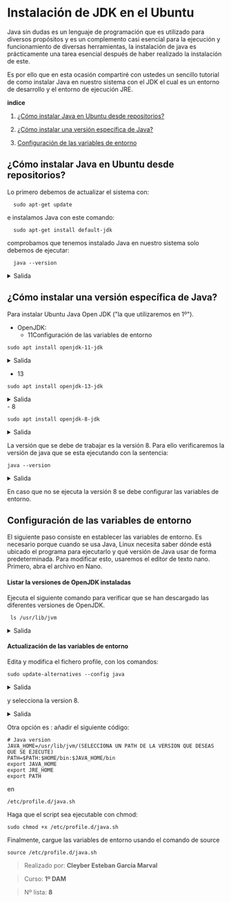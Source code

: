 



# Instalación de JDK en el Ubuntu

Java sin dudas es un lenguaje de programación que es utilizado para diversos propósitos y es un complemento casi esencial para la ejecución y funcionamiento de diversas herramientas, la instalación de java es prácticamente una tarea esencial después de haber realizado la instalación de este.

Es por ello que en esta ocasión compartiré con ustedes un sencillo tutorial de como instalar Java en nuestro sistema con el JDK el cual es un entorno de desarrollo y el entorno de ejecución JRE.


**indice**

1. [¿Cómo instalar Java en Ubuntu desde repositorios?](#id1)

2. [¿Cómo instalar una versión específica de Java?](#id2)

3. [Configuración de las variables de entorno](#id3)


## ¿Cómo instalar Java en Ubuntu desde repositorios? <a name="id1"></a>

Lo primero debemos de actualizar el sistema con:

```code
  sudo apt-get update
```
e instalamos Java con este comando:

```code
  sudo apt-get install default-jdk
```  
comprobamos que tenemos instalado Java en nuestro sistema solo debemos de ejecutar:

```code
  java --version
```

<details><summary>Salida</summary>
 sudo apt-get update

```code
esteban@esteban-VirtualBox:~$ sudo apt-get update
[sudo] contraseña para esteban:       
Obj:1 http://packages.microsoft.com/repos/code stable InRelease
Obj:2 http://archive.ubuntu.com/ubuntu jammy InRelease                         
Ign:3 http://packages.linuxmint.com victoria InRelease                         
Obj:4 http://security.ubuntu.com/ubuntu jammy-security InRelease               
Obj:5 http://archive.ubuntu.com/ubuntu jammy-updates InRelease                 
Obj:6 https://dl.google.com/linux/chrome/deb stable InRelease                  
Obj:7 http://packages.linuxmint.com victoria Release                           
Obj:8 http://archive.ubuntu.com/ubuntu jammy-backports InRelease
Leyendo lista de paquetes... Hecho
```
sudo apt-get install default-jdk
```code
esteban@esteban-VirtualBox:~$ sudo apt-get install default-jdk
Leyendo lista de paquetes... Hecho
Creando árbol de dependencias... Hecho
Leyendo la información de estado... Hecho
Se instalarán los siguientes paquetes adicionales:
  default-jdk-headless libice-dev libpthread-stubs0-dev libsm-dev libx11-dev
  libxau-dev libxcb1-dev libxdmcp-dev libxt-dev openjdk-11-jdk x11proto-dev
  xorg-sgml-doctools xtrans-dev
Paquetes sugeridos:
  libice-doc libsm-doc libx11-doc libxcb-doc libxt-doc openjdk-11-demo
  openjdk-11-source visualvm
Se instalarán los siguientes paquetes NUEVOS:
  default-jdk default-jdk-headless libice-dev libpthread-stubs0-dev libsm-dev
  libx11-dev libxau-dev libxcb1-dev libxdmcp-dev libxt-dev openjdk-11-jdk
  x11proto-dev xorg-sgml-doctools xtrans-dev
0 actualizados, 14 nuevos se instalarán, 0 para eliminar y 6 no actualizados.
Se necesita descargar 3.356 kB de archivos.
Se utilizarán 8.618 kB de espacio de disco adicional después de esta operación.
¿Desea continuar? [S/n] s
Des:1 http://archive.ubuntu.com/ubuntu jammy/main amd64 default-jdk-headless amd64 2:1.11-72build2 [942 B]
Des:2 http://archive.ubuntu.com/ubuntu jammy-updates/main amd64 openjdk-11-jdk amd64 11.0.20.1+1-0ubuntu1~22.04 [1.331 kB]
Des:3 http://archive.ubuntu.com/ubuntu jammy/main amd64 default-jdk amd64 2:1.11-72build2 [908 B]
Des:4 http://archive.ubuntu.com/ubuntu jammy/main amd64 xorg-sgml-doctools all 1:1.11-1.1 [10,9 kB]
Des:5 http://archive.ubuntu.com/ubuntu jammy/main amd64 x11proto-dev all 2021.5-1 [604 kB]
Des:6 http://archive.ubuntu.com/ubuntu jammy/main amd64 libice-dev amd64 2:1.0.10-1build2 [51,4 kB]
Des:7 http://archive.ubuntu.com/ubuntu jammy/main amd64 libpthread-stubs0-dev amd64 0.4-1build2 [5.516 B]
Des:8 http://archive.ubuntu.com/ubuntu jammy/main amd64 libsm-dev amd64 2:1.2.3-1build2 [18,1 kB]
Des:9 http://archive.ubuntu.com/ubuntu jammy/main amd64 libxau-dev amd64 1:1.0.9-1build5 [9.724 B]
Des:10 http://archive.ubuntu.com/ubuntu jammy/main amd64 libxdmcp-dev amd64 1:1.1.3-0ubuntu5 [26,5 kB]
Des:11 http://archive.ubuntu.com/ubuntu jammy/main amd64 xtrans-dev all 1.4.0-1 [68,9 kB]
Des:12 http://archive.ubuntu.com/ubuntu jammy/main amd64 libxcb1-dev amd64 1.14-3ubuntu3 [86,5 kB]
Des:13 http://archive.ubuntu.com/ubuntu jammy-updates/main amd64 libx11-dev amd64 2:1.7.5-1ubuntu0.3 [744 kB]
Des:14 http://archive.ubuntu.com/ubuntu jammy/main amd64 libxt-dev amd64 1:1.2.1-1 [396 kB]
Descargados 3.356 kB en 2s (2.126 kB/s)
Seleccionando el paquete default-jdk-headless previamente no seleccionado.
(Leyendo la base de datos ... 603972 ficheros o directorios instalados actualmente.)
Preparando para desempaquetar .../00-default-jdk-headless_2%3a1.11-72build2_amd64.deb ...
Desempaquetando default-jdk-headless (2:1.11-72build2) ...
Seleccionando el paquete openjdk-11-jdk:amd64 previamente no seleccionado.
Preparando para desempaquetar .../01-openjdk-11-jdk_11.0.20.1+1-0ubuntu1~22.04_amd64.deb ...
Desempaquetando openjdk-11-jdk:amd64 (11.0.20.1+1-0ubuntu1~22.04) ...
Seleccionando el paquete default-jdk previamente no seleccionado.
Preparando para desempaquetar .../02-default-jdk_2%3a1.11-72build2_amd64.deb ...
Desempaquetando default-jdk (2:1.11-72build2) ...
Seleccionando el paquete xorg-sgml-doctools previamente no seleccionado.
Preparando para desempaquetar .../03-xorg-sgml-doctools_1%3a1.11-1.1_all.deb ...
Desempaquetando xorg-sgml-doctools (1:1.11-1.1) ...
Seleccionando el paquete x11proto-dev previamente no seleccionado.
Preparando para desempaquetar .../04-x11proto-dev_2021.5-1_all.deb ...
Desempaquetando x11proto-dev (2021.5-1) ...
Seleccionando el paquete libice-dev:amd64 previamente no seleccionado.
Preparando para desempaquetar .../05-libice-dev_2%3a1.0.10-1build2_amd64.deb ...
Desempaquetando libice-dev:amd64 (2:1.0.10-1build2) ...
Seleccionando el paquete libpthread-stubs0-dev:amd64 previamente no seleccionado.
Preparando para desempaquetar .../06-libpthread-stubs0-dev_0.4-1build2_amd64.deb ...
Desempaquetando libpthread-stubs0-dev:amd64 (0.4-1build2) ...
Seleccionando el paquete libsm-dev:amd64 previamente no seleccionado.
Preparando para desempaquetar .../07-libsm-dev_2%3a1.2.3-1build2_amd64.deb ...
Desempaquetando libsm-dev:amd64 (2:1.2.3-1build2) ...
Seleccionando el paquete libxau-dev:amd64 previamente no seleccionado.
Preparando para desempaquetar .../08-libxau-dev_1%3a1.0.9-1build5_amd64.deb ...
Desempaquetando libxau-dev:amd64 (1:1.0.9-1build5) ...
Seleccionando el paquete libxdmcp-dev:amd64 previamente no seleccionado.
Preparando para desempaquetar .../09-libxdmcp-dev_1%3a1.1.3-0ubuntu5_amd64.deb ...
Desempaquetando libxdmcp-dev:amd64 (1:1.1.3-0ubuntu5) ...
Seleccionando el paquete xtrans-dev previamente no seleccionado.
Preparando para desempaquetar .../10-xtrans-dev_1.4.0-1_all.deb ...
Desempaquetando xtrans-dev (1.4.0-1) ...
Seleccionando el paquete libxcb1-dev:amd64 previamente no seleccionado.
Preparando para desempaquetar .../11-libxcb1-dev_1.14-3ubuntu3_amd64.deb ...
Desempaquetando libxcb1-dev:amd64 (1.14-3ubuntu3) ...
Seleccionando el paquete libx11-dev:amd64 previamente no seleccionado.
Preparando para desempaquetar .../12-libx11-dev_2%3a1.7.5-1ubuntu0.3_amd64.deb ...
Desempaquetando libx11-dev:amd64 (2:1.7.5-1ubuntu0.3) ...
Seleccionando el paquete libxt-dev:amd64 previamente no seleccionado.
Preparando para desempaquetar .../13-libxt-dev_1%3a1.2.1-1_amd64.deb ...
Desempaquetando libxt-dev:amd64 (1:1.2.1-1) ...
Configurando libpthread-stubs0-dev:amd64 (0.4-1build2) ...
Configurando xtrans-dev (1.4.0-1) ...
Configurando default-jdk-headless (2:1.11-72build2) ...
Configurando openjdk-11-jdk:amd64 (11.0.20.1+1-0ubuntu1~22.04) ...
update-alternatives: utilizando /usr/lib/jvm/java-11-openjdk-amd64/bin/jconsole para proveer /usr/bin/jconsole (jconsole) en modo automático
Configurando xorg-sgml-doctools (1:1.11-1.1) ...
Configurando default-jdk (2:1.11-72build2) ...
Procesando disparadores para sgml-base (1.30) ...
Configurando x11proto-dev (2021.5-1) ...
Configurando libxau-dev:amd64 (1:1.0.9-1build5) ...
Configurando libice-dev:amd64 (2:1.0.10-1build2) ...
Configurando libsm-dev:amd64 (2:1.2.3-1build2) ...
Procesando disparadores para man-db (2.10.2-1) ...
Configurando libxdmcp-dev:amd64 (1:1.1.3-0ubuntu5) ...
Configurando libxcb1-dev:amd64 (1.14-3ubuntu3) ...
Configurando libx11-dev:amd64 (2:1.7.5-1ubuntu0.3) ...
Configurando libxt-dev:amd64 (1:1.2.1-1) ...
```

java --version
```code
esteban@esteban-VirtualBox:~$ java --version
openjdk 11.0.20.1 2023-08-24
OpenJDK Runtime Environment (build 11.0.20.1+1-post-Ubuntu-0ubuntu122.04)
OpenJDK 64-Bit Server VM (build 11.0.20.1+1-post-Ubuntu-0ubuntu122.04, mixed mode, sharing)
```
</details>

## ¿Cómo instalar una versión específica de Java? <a name="id2"></a>
Para instalar Ubuntu Java Open JDK ("la que utilizaremos en 1º").

- OpenJDK:
  - 11Configuración de las variables de entorno

```code
sudo apt install openjdk-11-jdk
```
<details><summary>Salida</summary>
sudo apt install openjdk-11-jdk

```code
esteban@esteban-VirtualBox:~$ sudo apt install openjdk-11-jdk
Leyendo lista de paquetes... Hecho
Creando árbol de dependencias... Hecho
Leyendo la información de estado... Hecho
openjdk-11-jdk ya está en su versión más reciente (11.0.20.1+1-0ubuntu1~22.04).
fijado openjdk-11-jdk como instalado manualmente.
0 actualizados, 0 nuevos se instalarán, 0 para eliminar y 6 no actualizados.
```
</details>

  - 13

```code
sudo apt install openjdk-13-jdk
```

<details><summary>Salida</summary>
sudo apt install openjdk-13-jdk

```code
esteban@esteban-VirtualBox:~$ sudo apt install openjdk-13-jdk
Leyendo lista de paquetes... Hecho
Creando árbol de dependencias... Hecho
Leyendo la información de estado... Hecho
E: No se ha podido localizar el paquete openjdk-13-jdk
```
</details>
  - 8

```code
sudo apt install openjdk-8-jdk
```
<details><summary>Salida</summary>
sudo apt install openjdk-8-jdk

```code
esteban@esteban-VirtualBox:~$ sudo apt install openjdk-8-jdk
Leyendo lista de paquetes... Hecho
Creando árbol de dependencias... Hecho
Leyendo la información de estado... Hecho
Se instalarán los siguientes paquetes adicionales:
  fonts-dejavu-extra libatk-wrapper-java libatk-wrapper-java-jni
  openjdk-8-jdk-headless openjdk-8-jre openjdk-8-jre-headless
Paquetes sugeridos:
  openjdk-8-demo openjdk-8-source visualvm fonts-nanum fonts-ipafont-gothic
  fonts-ipafont-mincho fonts-wqy-microhei fonts-wqy-zenhei
Se instalarán los siguientes paquetes NUEVOS:
  fonts-dejavu-extra libatk-wrapper-java libatk-wrapper-java-jni openjdk-8-jdk
  openjdk-8-jdk-headless openjdk-8-jre openjdk-8-jre-headless
0 actualizados, 7 nuevos se instalarán, 0 para eliminar y 6 no actualizados.
Se necesita descargar 45,8 MB de archivos.
Se utilizarán 156 MB de espacio de disco adicional después de esta operación.
¿Desea continuar? [S/n] s
Des:1 http://archive.ubuntu.com/ubuntu jammy/main amd64 fonts-dejavu-extra all 2.37-2build1 [2.041 kB]
Des:2 http://archive.ubuntu.com/ubuntu jammy/main amd64 libatk-wrapper-java all 0.38.0-5build1 [53,1 kB]
Des:3 http://archive.ubuntu.com/ubuntu jammy/main amd64 libatk-wrapper-java-jni amd64 0.38.0-5build1 [49,0 kB]
Des:4 http://archive.ubuntu.com/ubuntu jammy-updates/universe amd64 openjdk-8-jre-headless amd64 8u382-ga-1~22.04.1 [30,8 MB]
Des:5 http://archive.ubuntu.com/ubuntu jammy-updates/universe amd64 openjdk-8-jre amd64 8u382-ga-1~22.04.1 [75,4 kB]
Des:6 http://archive.ubuntu.com/ubuntu jammy-updates/universe amd64 openjdk-8-jdk-headless amd64 8u382-ga-1~22.04.1 [8.851 kB]
Des:7 http://archive.ubuntu.com/ubuntu jammy-updates/universe amd64 openjdk-8-jdk amd64 8u382-ga-1~22.04.1 [3.943 kB]
Descargados 45,8 MB en 4s (12,6 MB/s)    
Seleccionando el paquete fonts-dejavu-extra previamente no seleccionado.
(Leyendo la base de datos ... 604615 ficheros o directorios instalados actualmen
te.)
Preparando para desempaquetar .../0-fonts-dejavu-extra_2.37-2build1_all.deb ...
Desempaquetando fonts-dejavu-extra (2.37-2build1) ...
Seleccionando el paquete libatk-wrapper-java previamente no seleccionado.
Preparando para desempaquetar .../1-libatk-wrapper-java_0.38.0-5build1_all.deb .
..
Desempaquetando libatk-wrapper-java (0.38.0-5build1) ...
Seleccionando el paquete libatk-wrapper-java-jni:amd64 previamente no selecciona
do.
Preparando para desempaquetar .../2-libatk-wrapper-java-jni_0.38.0-5build1_amd64
.deb ...
Desempaquetando libatk-wrapper-java-jni:amd64 (0.38.0-5build1) ...
Seleccionando el paquete openjdk-8-jre-headless:amd64 previamente no seleccionad
o.
Preparando para desempaquetar .../3-openjdk-8-jre-headless_8u382-ga-1~22.04.1_am
d64.deb ...
Desempaquetando openjdk-8-jre-headless:amd64 (8u382-ga-1~22.04.1) ...
Seleccionando el paquete openjdk-8-jre:amd64 previamente no seleccionado.
Preparando para desempaquetar .../4-openjdk-8-jre_8u382-ga-1~22.04.1_amd64.deb .
..
Desempaquetando openjdk-8-jre:amd64 (8u382-ga-1~22.04.1) ...
Seleccionando el paquete openjdk-8-jdk-headless:amd64 previamente no seleccionad
o.
Preparando para desempaquetar .../5-openjdk-8-jdk-headless_8u382-ga-1~22.04.1_am
d64.deb ...
Desempaquetando openjdk-8-jdk-headless:amd64 (8u382-ga-1~22.04.1) ...
Seleccionando el paquete openjdk-8-jdk:amd64 previamente no seleccionado.
Preparando para desempaquetar .../6-openjdk-8-jdk_8u382-ga-1~22.04.1_amd64.deb .
..
Desempaquetando openjdk-8-jdk:amd64 (8u382-ga-1~22.04.1) ...
Configurando openjdk-8-jre-headless:amd64 (8u382-ga-1~22.04.1) ...
update-alternatives: utilizando /usr/lib/jvm/java-8-openjdk-amd64/jre/bin/orbd p
ara proveer /usr/bin/orbd (orbd) en modo automático
update-alternatives: utilizando /usr/lib/jvm/java-8-openjdk-amd64/jre/bin/server
tool para proveer /usr/bin/servertool (servertool) en modo automático
update-alternatives: utilizando /usr/lib/jvm/java-8-openjdk-amd64/jre/bin/tnames
erv para proveer /usr/bin/tnameserv (tnameserv) en modo automático
Configurando fonts-dejavu-extra (2.37-2build1) ...
Configurando libatk-wrapper-java (0.38.0-5build1) ...
Configurando libatk-wrapper-java-jni:amd64 (0.38.0-5build1) ...
Configurando openjdk-8-jdk-headless:amd64 (8u382-ga-1~22.04.1) ...
update-alternatives: utilizando /usr/lib/jvm/java-8-openjdk-amd64/bin/clhsdb par
a proveer /usr/bin/clhsdb (clhsdb) en modo automático
update-alternatives: utilizando /usr/lib/jvm/java-8-openjdk-amd64/bin/extcheck p
ara proveer /usr/bin/extcheck (extcheck) en modo automático
update-alternatives: utilizando /usr/lib/jvm/java-8-openjdk-amd64/bin/hsdb para 
proveer /usr/bin/hsdb (hsdb) en modo automático
update-alternatives: utilizando /usr/lib/jvm/java-8-openjdk-amd64/bin/idlj para 
proveer /usr/bin/idlj (idlj) en modo automático
update-alternatives: utilizando /usr/lib/jvm/java-8-openjdk-amd64/bin/javah para
 proveer /usr/bin/javah (javah) en modo automático
update-alternatives: utilizando /usr/lib/jvm/java-8-openjdk-amd64/bin/jhat para 
proveer /usr/bin/jhat (jhat) en modo automático
update-alternatives: utilizando /usr/lib/jvm/java-8-openjdk-amd64/bin/jsadebugd 
para proveer /usr/bin/jsadebugd (jsadebugd) en modo automático
update-alternatives: utilizando /usr/lib/jvm/java-8-openjdk-amd64/bin/native2asc
ii para proveer /usr/bin/native2ascii (native2ascii) en modo automático
update-alternatives: utilizando /usr/lib/jvm/java-8-openjdk-amd64/bin/schemagen 
para proveer /usr/bin/schemagen (schemagen) en modo automático
update-alternatives: utilizando /usr/lib/jvm/java-8-openjdk-amd64/bin/wsgen para
 proveer /usr/bin/wsgen (wsgen) en modo automático
update-alternatives: utilizando /usr/lib/jvm/java-8-openjdk-amd64/bin/wsimport p
ara proveer /usr/bin/wsimport (wsimport) en modo automático
update-alternatives: utilizando /usr/lib/jvm/java-8-openjdk-amd64/bin/xjc para p
roveer /usr/bin/xjc (xjc) en modo automático
Configurando openjdk-8-jre:amd64 (8u382-ga-1~22.04.1) ...
update-alternatives: utilizando /usr/lib/jvm/java-8-openjdk-amd64/jre/bin/policy
tool para proveer /usr/bin/policytool (policytool) en modo automático
Configurando openjdk-8-jdk:amd64 (8u382-ga-1~22.04.1) ...
update-alternatives: utilizando /usr/lib/jvm/java-8-openjdk-amd64/bin/appletview
er para proveer /usr/bin/appletviewer (appletviewer) en modo automático
Procesando disparadores para fontconfig (2.13.1-4.2ubuntu5) ...
Procesando disparadores para desktop-file-utils (0.26+mint3+victoria) ...
Procesando disparadores para hicolor-icon-theme (0.17-2) ...
Procesando disparadores para gnome-menus (3.36.0-1ubuntu3) ...
Procesando disparadores para libc-bin (2.35-0ubuntu3.4) ...
Procesando disparadores para mailcap (3.70+nmu1ubuntu1) ...
```
</details>

La versión que se debe de trabajar es la versión 8. Para ello verificaremos la versión de java que se esta ejecutando con la sentencia:

```code
java --version
```  
<details><summary>Salida</summary>

```code
esteban@esteban-VirtualBox:~$ java --version
openjdk 11.0.20.1 2023-08-24
OpenJDK Runtime Environment (build 11.0.20.1+1-post-Ubuntu-0ubuntu122.04)
OpenJDK 64-Bit Server VM (build 11.0.20.1+1-post-Ubuntu-0ubuntu122.04, mixed mode, sharing)
```
</details>

En caso que no se ejecuta la versión 8 se debe configurar las variables de entorno.


## Configuración de las variables de entorno <a name="id3"></a>
El siguiente paso consiste en establecer las variables de entorno. Es necesario porque cuando se usa Java, Linux necesita saber dónde está ubicado el programa para ejecutarlo y qué versión de Java usar de forma predeterminada. Para modificar esto, usaremos el editor de texto nano. Primero, abra el archivo en Nano.

#### Listar la versiones de OpenJDK instaladas
Ejecuta el siguiente comando para verificar que se han descargado las diferentes versiones de OpenJDK.

```code
 ls /usr/lib/jvm
```
<details><summary>Salida</summary>

```code
esteban@esteban-VirtualBox:~$ java --version
openjdk 11.0.20.1 2023-08-24
OpenJDK Runtime Environment (build 11.0.20.1+1-post-Ubuntu-0ubuntu122.04)
OpenJDK 64-Bit Server VM (build 11.0.20.1+1-post-Ubuntu-0ubuntu122.04, mixed mode, sharing)
```
</details>

#### Actualización de las variables de entorno
Edita y modifica el fichero profile, con los comandos:

```code
sudo update-alternatives --config java
```
<details><summary>Salida</summary>

```code
esteban@esteban-VirtualBox:~$ sudo update-alternatives --config java
Existen 2 opciones para la alternativa java (que provee /usr/bin/java).

  Selección   Ruta                                            Prioridad  Estado
------------------------------------------------------------
* 0            /usr/lib/jvm/java-11-openjdk-amd64/bin/java      1111      modo automático
  1            /usr/lib/jvm/java-11-openjdk-amd64/bin/java      1111      modo manual
  2            /usr/lib/jvm/java-8-openjdk-amd64/jre/bin/java   1081      modo manual

Pulse <Intro> para mantener el valor por omisión [*] o pulse un número de selección:  

```
</details>

y selecciona la version 8.

<details><summary>Salida</summary>

```code
selecionamos la versión 8:

update-alternatives: utilizando /usr/lib/jvm/java-8-openjdk-amd64/jre/bin/java para proveer /usr/bin/java (java) en modo manual
```
</details>



Otra opción es : añadir el siguiente código:

```code
# Java version
JAVA_HOME=/usr/lib/jvm/(SELECCIONA UN PATH DE LA VERSION QUE DESEAS QUE SE EJECUTE)
PATH=$PATH:$HOME/bin:$JAVA_HOME/bin
export JAVA_HOME
export JRE_HOME
export PATH
```

en 

```code
/etc/profile.d/java.sh
```

Haga que el script sea ejecutable con chmod:

```code
sudo chmod +x /etc/profile.d/java.sh
```

Finalmente, cargue las variables de entorno usando el comando de source

```code
source /etc/profile.d/java.sh
```


> Realizado por: __Cleyber Esteban García Marval__

> Curso: __1º DAM__

> Nº lista: __8__